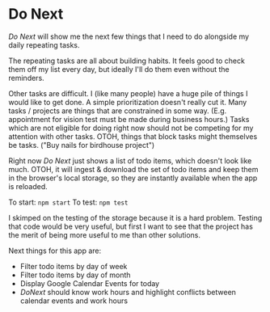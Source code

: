 # Do Next

*Do Next* will show me the next few things that I need to do alongside my daily repeating tasks.

The repeating tasks are all about building habits. 
It feels good to check them off my list every day, but ideally I'll do them even without the reminders.

Other tasks are difficult.
I (like many people) have a huge pile of things I would like to get done.
A simple prioritization doesn't really cut it.
Many tasks / projects are things that are constrained in some way.
(E.g. appointment for vision test must be made during business hours.)
Tasks which are not eligible for doing right now should not be competing for my attention with other tasks.
OTOH, things that block tasks might themselves be tasks. ("Buy nails for birdhouse project")

Right now *Do Next* just shows a list of todo items, which doesn't look like much.
OTOH, it will ingest & download the set of todo items and keep them in the browser's local storage, so they are instantly available when the app is reloaded.

To start: `npm start`
To test: `npm test`

I skimped on the testing of the storage because it is a hard problem.
Testing that code would be very useful, but first I want to see that the project has the merit of being more useful to me than other solutions.

Next things for this app are:
- Filter todo items by day of week
- Filter todo items by day of month
- Display Google Calendar Events for today
- *DoNext* should know work hours and highlight conflicts between calendar events and work hours
